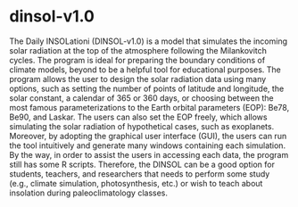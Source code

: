 # dinsol-v1.0
The Daily INSOLationi (DINSOL-v1.0) is a model that simulates the incoming solar radiation at the top of the atmosphere following the Milankovitch cycles. The program is ideal for preparing the boundary conditions of climate models, beyond to be a helpful tool for educational purposes. The program allows the user to design the solar radiation data using many options, such as setting the number of points of latitude and longitude, the solar constant, a calendar of 365 or 360 days, or choosing between the most famous parameterizations to the Earth orbital parameters (EOP): Be78, Be90, and Laskar. The users can also set the EOP freely, which allows simulating the solar radiation of hypothetical cases, such as exoplanets. Moreover, by adopting the graphical user interface (GUI), the users can run the tool intuitively and generate many windows containing each simulation. By the way, in order to assist the users in accessing each data, the program still has some R scripts. Therefore, the DINSOL can be a good option for students, teachers, and researchers that needs to perform some study (e.g., climate simulation, photosynthesis, etc.) or wish to teach about insolation during paleoclimatology classes.
